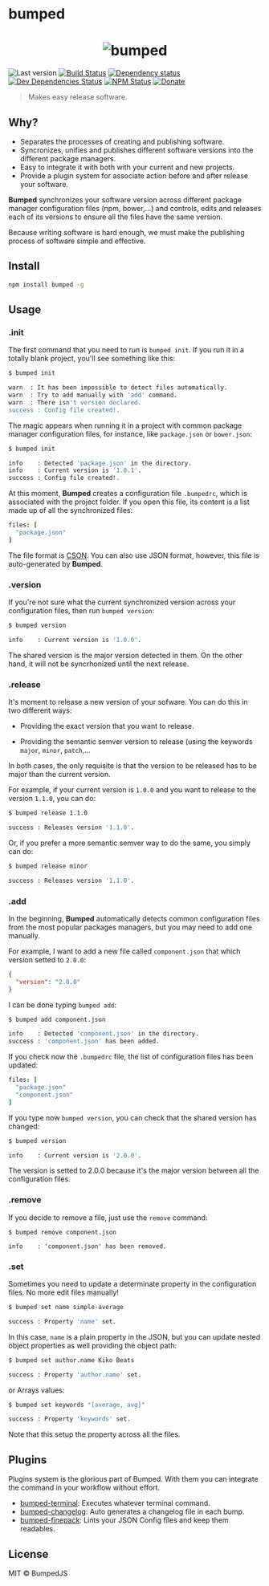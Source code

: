 # bumped

<h1 align="center">
  <img src="http://g.recordit.co/o7FToAr1Gf.gif" alt="bumped">
</h1>

![Last version](https://img.shields.io/github/tag/bumped/bumped.svg?style=flat-square)
[![Build Status](http://img.shields.io/travis/bumped/bumped/master.svg?style=flat-square)](https://travis-ci.org/bumped/bumped)
[![Dependency status](http://img.shields.io/david/bumped/bumped.svg?style=flat-square)](https://david-dm.org/bumped/bumped)
[![Dev Dependencies Status](http://img.shields.io/david/dev/bumped/bumped.svg?style=flat-square)](https://david-dm.org/bumped/bumped#info=devDependencies)
[![NPM Status](http://img.shields.io/npm/dm/bumped.svg?style=flat-square)](https://www.npmjs.org/package/bumped)
[![Donate](https://img.shields.io/badge/donate-paypal-blue.svg?style=flat-square)](https://paypal.me/kikobeats)

> Makes easy release software.

## Why?

- Separates the processes of creating and publishing software.
- Syncronizes, unifies and publishes different software versions into the different package managers.
- Easy to integrate it with both with your current and new projects.
- Provide a plugin system for associate action before and after release your software.

**Bumped** synchronizes your software version across different package manager configuration files (npm, bower,...) and controls, edits and releases each of its versions to ensure all the files have the same version.

Because writing software is hard enough, we must make the publishing process of software simple and effective.

## Install

```bash
npm install bumped -g
```

## Usage

### .init

The first command that you need to run is `bumped init`. If you run it in a totally blank project, you'll see something like this:

```bash
$ bumped init

warn  : It has been impossible to detect files automatically.
warn  : Try to add manually with 'add' command.
warn  : There isn't version declared.
success : Config file created!.
```

The magic appears when running it in a project with common package manager configuration files, for instance, like `package.json` or `bower.json`:

```bash
$ bumped init

info	: Detected 'package.json' in the directory.
info	: Current version is '1.0.1'.
success	: Config file created!.
```

At this moment, **Bumped** creates a configuration file `.bumpedrc`, which is associated with the project folder. If you open this file, its content is a list made up of all the synchronized files:

```cson
files: [
  "package.json"
]
```

The file format is [CSON](https://github.com/bevry/cson). You can also use JSON format, however, this file is auto-generated by **Bumped**.

### .version

If you're not sure what the current synchronized version across your configuration files, then run `bumped version`:

```bash
$ bumped version

info	: Current version is '1.0.0'.
```

The shared version is the major version detected in them. On the other hand, it will not be syncrhonized until the next release.

### .release

It's moment to release a new version of your sofware. You can do this in two different ways:

- Providing the exact version that you want to release.

- Providing the semantic semver version to release (using the keywords `major`, `minor`, `patch`,...

In both cases, the only requisite is that the version to be released has to be major than the current version.

For example, if your current version is `1.0.0` and you want to release to the version `1.1.0`, you can do:

```bash
$ bumped release 1.1.0

success	: Releases version '1.1.0'.
```

Or, if you prefer a more semantic semver way to do the same, you simply can do:

```bash
$ bumped release minor

success	: Releases version '1.1.0'.
```

### .add

In the beginning, **Bumped** automatically detects common configuration files from the most popular packages managers, but you may need to add one manually.

For example, I want to add a new file called `component.json` that which version setted to `2.0.0`:

```json
{
  "version": "2.0.0"
}
```

I can be done typing `bumped add`:

```bash
$ bumped add component.json

info    : Detected 'component.json' in the directory.
success	: 'component.json' has been added.
```

If you check now the `.bumpedrc` file, the list of configuration files has been updated:

```cson
files: [
  "package.json"
  "component.json"
]
```

If you type now `bumped version`, you can check that the shared version has changed:

```bash
$ bumped version

info	: Current version is '2.0.0'.
```

The version is setted to 2.0.0 because it's the major version between all the configuration files.

### .remove

If you decide to remove a file, just use the `remove` command:

```
$ bumped remove component.json

info	: 'component.json' has been removed.
```

### .set

Sometimes you need to update a determinate property in the configuration files. No more edit files manually!

```bash
$ bumped set name simple-average

success : Property 'name' set.
```

In this case, `name` is a plain property in the JSON, but you can update nested object properties as well providing the object path:

```bash
$ bumped set author.name Kiko Beats

success : Property 'author.name' set.
```

or Arrays values:

```bash
$ bumped set keywords "[average, avg]"

success	: Property 'keywords' set.
```

Note that this setup the property across all the files.

## Plugins

Plugins system is the glorious part of Bumped. With them you can integrate the command in your workflow without effort.

* [bumped-terminal](https://github.com/bumped/bumped-terminal): Executes whatever terminal command.
* [bumped-changelog](https://github.com/bumped/bumped-changelog): Auto generates a changelog file in each bump.
* [bumped-finepack](https://github.com/bumped/bumped-finepack): Lints your JSON Config files and keep them readables.

## License

MIT © BumpedJS
